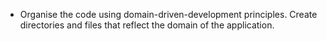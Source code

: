 * Organise the code using domain-driven-development principles. Create directories and files that reflect the domain of the application.